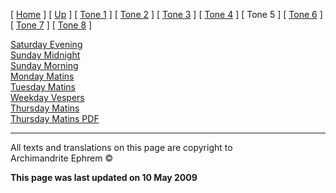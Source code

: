 \[ [Home](index.md) \] \[ [Up](oktoich.md) \] \[ [Tone 1](tone_1.md) \]
\[ [Tone 2](tone_2.md) \] \[ [Tone 3](tone_3.md) \]
\[ [Tone 4](tone_4.md) \] \[ Tone 5 \] \[ [Tone 6](tone_6.md) \]
\[ [Tone 7](tone_7.md) \] \[ [Tone 8](tone_8.md) \]

[Saturday Evening](sat5ec.md)  
[Sunday Midnight](sun5nc.md)  
[Sunday Morning](sun5mc.md)  
[Monday Matins](monday_matins4.md)  
[Tuesday Matins](tuesday_matins4.md)  
[Weekday Vespers](weekday_vespers4.md)  
[Thursday Matins](thursday_matins5.md)  
[Thursday Matins PDF](Thursday%20Matins%20PDF.md)

-----

All texts and translations on this page are copyright to  
Archimandrite Ephrem ©

**This page was last updated on 10 May 2009**

